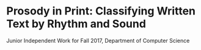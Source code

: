 # Prosody in Print: Classifying Written Text by Rhythm and Sound
Junior Independent Work for Fall 2017, Department of Computer Science

